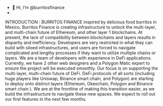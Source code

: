 - 👋 Hi, I’m @burritosfinance
- 
INTRODUCTION :
BURRITOS FINANCE
inspired by delicious food burritos in Mexico.
Burritos Finance is creating infrastructure to unlock the multi-layer, and multi-chain future of Ethereum, and other layer 1 blockchains. At present, the lack of compatibility between blockchains and layers results in disparity and inefficiency. Developers are very restricted in what they can build with siloed infrastructures, and users are forced to navigate complicated and lengthy processes if they want to utilize multiple chains or layers.
We are a team of developers with experience in DeFi applications. Currently, we have 2 other web designers and a Polygon Matic expert to ensure the project will be executed smoothly.
Our focus is on supporting the multi-layer, multi-chain future of DeFi.
DeFi protocols of all sorts (including huge players like Uniswap, Binance smart chain, and Polygon) are starting to deploy onto distinct layers (Ethereum, Okexchain, Polygon and Binance smart chain ). We are at the frontline of making this transition easier, as we build the infrastructure to navigate these new spaces. We expect to roll out our first features in the next few months.

<!---
burritosfinance/burritosfinance is a ✨ special ✨ repository because its `README.md` (this file) appears on your GitHub profile.
You can click the Preview link to take a look at your changes.
--->
